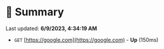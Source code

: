 # 📖 Summary
Last updated: **6/9/2023, 4:34:19 AM**

- `GET` [https://google.com](https://google.com) - **Up** (150ms)
